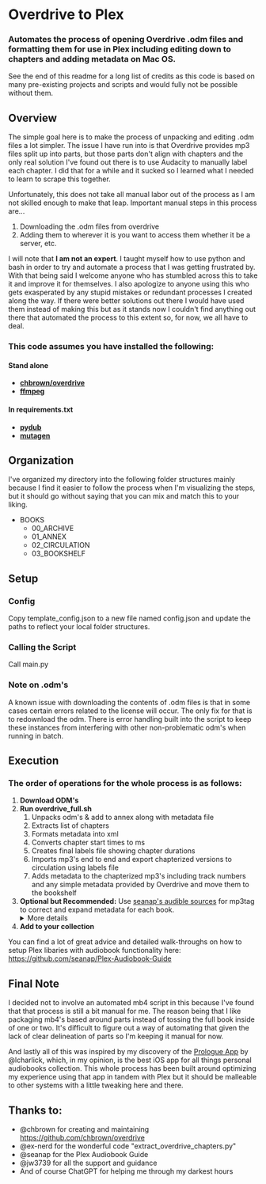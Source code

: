 # Overdrive to Plex

### Automates the process of opening Overdrive .odm files and formatting them for use in Plex including editing down to chapters and adding metadata on Mac OS.

See the end of this readme for a long list of credits as this code is based on many pre-existing projects and scripts and would fully not be possible without them.

## Overview
The simple goal here is to make the process of unpacking and editing .odm files a lot simpler. The issue I have run into is that Overdrive provides mp3 files split up into parts, but those parts don't align with chapters and the only real solution I've found out there is to use Audacity to manually label each chapter. I did that for a while and it sucked so I learned what I needed to learn to scrape this together.

Unfortunately, this does not take all manual labor out of the process as I am not skilled enough to make that leap. Important manual steps in this process are...
1. Downloading the .odm files from overdrive
2. Adding them to wherever it is you want to access them whether it be a server, etc.

I will note that **I am not an expert**. I taught myself how to use python and bash in order to try and automate a process that I was getting frustrated by. With that being said I welcome anyone who has stumbled across this to take it and improve it for themselves. I also apologize to anyone using this who gets exasperated by any stupid mistakes or redundant processes I created along the way. If there were better solutions out there I would have used them instead of making this but as it stands now I couldn't find anything out there that automated the process to this extent so, for now, we all have to deal.

### This code assumes you have installed the following:

#### Stand alone
- **[chbrown/overdrive](https://github.com/chbrown/overdrive)**
- **[ffmpeg](https://github.com/jiaaro/pydub#getting-ffmpeg-set-up)**

#### In requirements.txt
- **[pydub](https://github.com/jiaaro/pydub/)**
- **[mutagen](https://mutagen.readthedocs.io/en/latest/)**

## Organization
I've organized my directory into the following folder structures mainly because I find it easier to follow the process when I'm visualizing the steps, but it should go without saying that you can mix and match this to your liking.

- BOOKS
    - 00_ARCHIVE
    - 01_ANNEX
    - 02_CIRCULATION
    - 03_BOOKSHELF
    
## Setup
### Config

Copy template_config.json to a new file named config.json and update the paths to reflect your local folder structures.

### Calling the Script

Call main.py

### Note on .odm's

A known issue with downloading the contents of .odm files is that in some cases certain errors related to the license will occur. The only fix for that is to redownload the odm. There is error handling built into the script to keep these instances from interfering with other non-problematic odm's when running in batch.

## Execution
### The order of operations for the whole process is as follows:
1. **Download ODM's**
2. **Run overdrive_full.sh**
    1. Unpacks odm's & add to annex along with metadata file
    2. Extracts list of chapters
    3. Formats metadata into xml
    4. Converts chapter start times to ms
    5. Creates final labels file showing chapter durations
    6. Imports mp3's end to end and export chapterized versions to circulation using labels file
    7. Adds metadata to the chapterized mp3's including track numbers and any simple metadata provided by Overdrive and move them to the bookshelf
3. **Optional but Recommended:** Use [seanap's audible sources](https://github.com/seanap/Plex-Audiobook-Guide) for mp3tag to correct and expand metadata for each book. 
    <details><summary>More details</summary>
    <p>
    I say optional because if your goal here is to just extract chapterized versions of the odm mp3's and start listening this isn't necessary. But for anyone like me who get's a bit picky about the way their library is formatted going the extra mile to addend all the proper metadata here is key. Another issue that arises with the original process is that Overdrive's metadata files are heavily lacking in details. As a result it's often the case that narrator names get messed up etc. If you care about precision this extra step is key.
    </p>
    </details>
4. **Add to your collection**

You can find a lot of great advice and detailed walk-throughs on how to setup Plex libaries with audiobook functionality here: https://github.com/seanap/Plex-Audiobook-Guide

## Final Note
I decided not to involve an automated mb4 script in this because I've found that that process is still a bit manual for me. The reason being that I like packaging mb4's based around parts instead of tossing the full book inside of one or two. It's difficult to figure out a way of automating that given the lack of clear delineation of parts so I'm keeping it manual for now.

And lastly all of this was inspired by my discovery of the [Prologue App](https://prologue.audio/) by @lcharlick, which, in my opinion, is the best iOS app for all things personal audiobooks collection. This whole process has been built around optimizing my experience using that app in tandem with Plex but it should be malleable to other systems with a little tweaking here and there.

## Thanks to:
- @chbrown for creating and maintaining https://github.com/chbrown/overdrive
- @ex-nerd for the wonderful code "extract_overdrive_chapters.py"
- @seanap for the Plex Audiobook Guide
- @jw3739 for all the support and guidance
- And of course ChatGPT for helping me through my darkest hours

